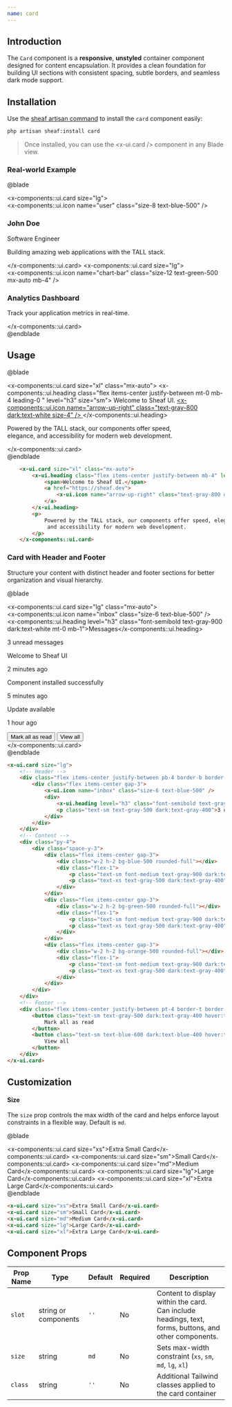 ```yaml
---
name: card
---
```


## Introduction

The `Card` component is a **responsive**, **unstyled** container component designed for content encapsulation. It provides a clean foundation for building UI sections with consistent spacing, subtle borders, and seamless dark mode support.

## Installation
Use the [sheaf artisan command](/docs/guides/installation#content-component-management) to install the `card` component easily:

```bash
php artisan sheaf:install card
```

> Once installed, you can use the <x-ui.card /> component in any Blade view.

### Real-world Example
@blade
<x-demo>
    <div class="grid gap-4 md:grid-cols-2">
        <x-components::ui.card size="lg">
            <div class="flex items-center gap-3 mb-4">
                <x-components::ui.icon name="user" class="size-8 text-blue-500" />
                <div>
                    <h3 class="font-semibold">John Doe</h3>
                    <p class="text-sm text-gray-600">Software Engineer</p>
                </div>
            </div>
            <p class="text-sm">Building amazing web applications with the TALL stack.</p>
        </x-components::ui.card>
        <!--  -->
        <x-components::ui.card size="lg">
            <div class="text-center">
                <x-components::ui.icon name="chart-bar" class="size-12 text-green-500 mx-auto mb-4" />
                <h3 class="font-semibold mb-2">Analytics Dashboard</h3>
                <p class="text-sm text-gray-600">Track your application metrics in real-time.</p>
            </div>
        </x-components::ui.card>
    </div>
</x-demo>
@endblade


## Usage

@blade
<x-demo>
    <div class="w-full">
        <x-components::ui.card size="xl" class="mx-auto">
            <x-components::ui.heading class="flex items-center justify-between mt-0 mb-4 leading-0 " level="h3" size="sm">
                <span>Welcome to Sheaf UI.</span>
                <a href="https://sheaf.dev">
                    <x-components::ui.icon name="arrow-up-right" class="text-gray-800 dark:text-white size-4" />
                </a>
            </x-components::ui.heading>
            <p>
                Powered by the TALL stack, our components offer speed, </br> elegance, and accessibility for modern web development. 
            </p>
        </x-components::ui.card>
    </div>
</x-demo>
@endblade

```html
    <x-ui.card size="xl" class="mx-auto">
        <x-ui.heading class="flex items-center justify-between mb-4" level="h3" size="sm">
            <span>Welcome to Sheaf UI.</span>
            <a href="https://sheaf.dev">
                <x-ui.icon name="arrow-up-right" class="text-gray-800 dark:text-white size-4" />
            </a>
        </x-ui.heading>
        <p>
            Powered by the TALL stack, our components offer speed, elegance,
             and accessibility for modern web development. 
        </p>
    </x-components::ui.card>
```

### Card with Header and Footer

Structure your content with distinct header and footer sections for better organization and visual hierarchy.

@blade
<x-demo>
    <div class="w-full">
        <x-components::ui.card size="lg" class="mx-auto">
            <div class="flex items-center justify-between pb-4 border-b border-gray-200 dark:border-gray-700">
                <div class="flex items-center gap-3">
                    <x-components::ui.icon name="inbox" class="size-6 text-blue-500" />
                    <div>
                        <x-components::ui.heading level="h3" class="font-semibold text-gray-900 dark:text-white mt-0 mb-1">Messages</x-components::ui.heading>
                        <p class="text-sm text-gray-500 dark:text-gray-400 mb-0">3 unread messages</p>
                    </div>
                </div>
            </div>
            <!-- Content -->
            <div class="py-4">
                <div class="space-y-3">
                    <div class="flex items-center gap-3">
                        <div class="w-2 h-2 bg-blue-500 rounded-full"></div>
                        <div class="flex-1">
                            <p class="text-sm font-medium text-gray-900 dark:text-white mb-0 mt-0">Welcome to Sheaf UI</p>
                            <p class="text-xs text-gray-500 dark:text-gray-400 mb-0 mt-0">2 minutes ago</p>
                        </div>
                    </div>
                    <div class="flex items-center gap-3">
                        <div class="w-2 h-2 bg-green-500 rounded-full"></div>
                        <div class="flex-1">
                            <p class="text-sm font-medium text-gray-900 dark:text-white mb-0 mt-0">Component installed successfully</p>
                            <p class="text-xs text-gray-500 dark:text-gray-400 mb-0 mt-0">5 minutes ago</p>
                        </div>
                    </div>
                    <div class="flex items-center gap-3">
                        <div class="w-2 h-2 bg-orange-500 rounded-full"></div>
                        <div class="flex-1">
                            <p class="text-sm font-medium text-gray-900 dark:text-white mb-0 mt-0">Update available</p>
                            <p class="text-xs text-gray-500 dark:text-gray-400 mb-0 mt-0">1 hour ago</p>
                        </div>
                    </div>
                </div>
            </div>
            <!-- Footer -->
            <div class="flex items-center justify-between pt-4 border-t border-gray-200 dark:border-gray-700">
                <button class="text-sm text-gray-500 dark:text-gray-400 hover:text-gray-700 dark:hover:text-gray-200">
                    Mark all as read
                </button>
                <button class="text-sm text-blue-600 dark:text-blue-400 hover:text-blue-700 dark:hover:text-blue-300 font-medium">
                    View all
                </button>
            </div>
        </x-components::ui.card>
    </div>
</x-demo>
@endblade

```html
<x-ui.card size="lg">
    <!-- Header -->
    <div class="flex items-center justify-between pb-4 border-b border-gray-200 dark:border-gray-700">
        <div class="flex items-center gap-3">
            <x-ui.icon name="inbox" class="size-6 text-blue-500" />
            <div>
                <x-ui.heading level="h3" class="font-semibold text-gray-900 dark:text-white">Messages</x-ui.heading>
                <p class="text-sm text-gray-500 dark:text-gray-400">3 unread messages</p>
            </div>
        </div>
    </div>
    <!-- Content -->
    <div class="py-4">
        <div class="space-y-3">
            <div class="flex items-center gap-3">
                <div class="w-2 h-2 bg-blue-500 rounded-full"></div>
                <div class="flex-1">
                    <p class="text-sm font-medium text-gray-900 dark:text-white">Welcome to Sheaf UI</p>
                    <p class="text-xs text-gray-500 dark:text-gray-400">2 minutes ago</p>
                </div>
            </div>
            <div class="flex items-center gap-3">
                <div class="w-2 h-2 bg-green-500 rounded-full"></div>
                <div class="flex-1">
                    <p class="text-sm font-medium text-gray-900 dark:text-white">Component installed successfully</p>
                    <p class="text-xs text-gray-500 dark:text-gray-400">5 minutes ago</p>
                </div>
            </div>
            <div class="flex items-center gap-3">
                <div class="w-2 h-2 bg-orange-500 rounded-full"></div>
                <div class="flex-1">
                    <p class="text-sm font-medium text-gray-900 dark:text-white">Update available</p>
                    <p class="text-xs text-gray-500 dark:text-gray-400">1 hour ago</p>
                </div>
            </div>
        </div>
    </div>
    <!-- Footer -->
    <div class="flex items-center justify-between pt-4 border-t border-gray-200 dark:border-gray-700">
        <button class="text-sm text-gray-500 dark:text-gray-400 hover:text-gray-700 dark:hover:text-gray-200">
            Mark all as read
        </button>
        <button class="text-sm text-blue-600 dark:text-blue-400 hover:text-blue-700 dark:hover:text-blue-300 font-medium">
            View all
        </button>
    </div>
</x-ui.card>
```

## Customization

#### Size
The `size` prop controls the max width of the card and helps enforce layout constraints in a flexible way. Default is `md`.

@blade
<x-demo>
    <div class="w-full space-y-2">
        <x-components::ui.card size="xs">Extra Small Card</x-components::ui.card>
        <x-components::ui.card size="sm">Small Card</x-components::ui.card>
        <x-components::ui.card size="md">Medium Card</x-components::ui.card>
        <x-components::ui.card size="lg">Large Card</x-components::ui.card>
        <x-components::ui.card size="xl">Extra Large Card</x-components::ui.card>
    </div>
</x-demo>
@endblade

```html
<x-ui.card size="xs">Extra Small Card</x-ui.card>
<x-ui.card size="sm">Small Card</x-ui.card>
<x-ui.card size="md">Medium Card</x-ui.card>
<x-ui.card size="lg">Large Card</x-ui.card>
<x-ui.card size="xl">Extra Large Card</x-ui.card>
```

## Component Props

| Prop Name | Type                 | Default | Required | Description                                                                                            |
| --------- | ---------------------| ------- | -------- | ------------------------------------------------------------------------------------------------------ |
| `slot`    | string or components | `''`    | No       | Content to display within the card. Can include headings, text, forms, buttons, and other components.  |
| `size`    | string               | `md`    | No       | Sets max-width constraint (`xs`, `sm`, `md`, `lg`, `xl`)                                               |
| `class`   | string               | `''`    | No       | Additional Tailwind classes applied to the card container                                              |
